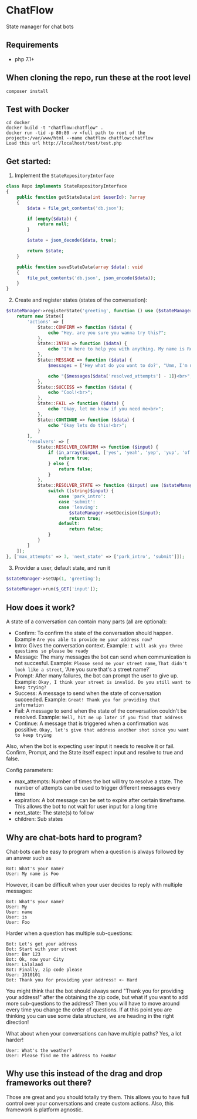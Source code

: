 # ChatFlow
State manager for chat bots

Requirements
------------
* php 7.1+

When cloning the repo, run these at the root level
-------------------------------------------------------------
	composer install

Test with Docker
-----------------
	cd docker
    docker build -t "chatflow:chatflow" .
	docker run -tid -p 80:80 -v <full path to root of the project>:/var/www/html --name chatflow chatflow:chatflow
	Load this url http://localhost/test/test.php

Get started:
------------
1) Implement the `StateRepositoryInterface`
```php
class Repo implements StateRepositoryInterface
{
    public function getStateData(int $userId): ?array
    {
        $data = file_get_contents('db.json');

        if (empty($data)) {
            return null;
        }

        $state = json_decode($data, true);

        return $state;
    }

    public function saveStateData(array $data): void
    {
        file_put_contents('db.json', json_encode($data));
    }
}
```

2) Create and register states (states of the conversation):
```php
$stateManager->registerState('greeting', function () use ($stateManager) {
    return new State([
        'actions' => [
            State::CONFIRM => function ($data) {
                echo "Hey, are you sure you wanna try this?";
            },
            State::INTRO => function ($data) {
                echo "I'm here to help you with anything. My name is Roadbot<br>";
            },
            State::MESSAGE => function ($data) {
                $messages = ['Hey what do you want to do?', "Umm, I'm not sure what that means..", 'One more time?'];

                echo "{$messages[$data['resolved_attempts'] - 1]}<br>";
            },
            State::SUCCESS => function ($data) {
                echo "Cool!<br>";
            },
            State::FAIL => function ($data) {
                echo "Okay, let me know if you need me<br>";
            },
            State::CONTINUE => function ($data) {
                echo "Okay lets do this!<br>";
            }
        ],
        'resolvers' => [
            State::RESOLVER_CONFIRM => function ($input) {
                if (in_array($input, ['yes', 'yeah', 'yep', 'yup', 'of course'])) {
                    return true;
                } else {
                    return false;
                }
            },
            State::RESOLVER_STATE => function ($input) use ($stateManager) {
                switch ((string)$input) {
                    case 'park_intro':
                    case 'submit':
                    case 'leaving':
                        $stateManager->setDecision($input);
                        return true;
                    default:
                        return false;
                }
            }
        ]
    ]);
}, ['max_attempts' => 3, 'next_state' => ['park_intro', 'submit']]);
```

3) Provider a user, default state, and run it
```php
$stateManager->setUp(1, 'greeting');

$stateManager->run($_GET['input']);
```

How does it work?
-----------------
A state of a conversation can contain many parts (all are optional):
- Confirm: To confirm the state of the conversation should happen. Example `Are you able to provide me your address now?`
- Intro: Gives the conversation context. Example: `I will ask you three questions so please be ready`
- Message: The many messages the bot can send when communication is not succesful. Example: `Please send me your street name`, `That didn't look like a street`, 'Are you sure that's a street name?`
- Prompt: After many failures, the bot can prompt the user to give up. Example: `Okay, I think your street is invalid. Do you still want to keep trying?`
- Success: A message to send when the state of conversation succeeded. Example: `Great! Thank you for providing that information`
- Fail: A message to send when the state of the conversation couldn't be resolved. Example: `Well, hit me up later if you find that address`
- Continue: A message that is triggered when a confirmation was possitive. `Okay, let's give that address another shot since you want to keep trying`

Also, when the bot is expecting user input it needs to resolve it or fail. Confirm, Prompt, and the State itself expect input and resolve to true and false.

Config parameters:
- max_attempts: Number of times the bot will try to resolve a state. The number of attempts can be used to trigger different messages every time
- expiration: A bot message can be set to expire after certain timeframe. This allows the bot to not wait for user input for a long time
- next_state: The state(s) to follow
- children: Sub states


Why are chat-bots hard to program?
----------------------------------
Chat-bots can be easy to program when a question is always followed by an answer such as
```
Bot: What's your name?
User: My name is Foo
```

However, it can be difficult when your user decides to reply with multiple messages:
```
Bot: What's your name?
User: My
User: name
User: is
User: Foo
```

Harder when a question has multiple sub-questions:
```
Bot: Let's get your address
Bot: Start with your street
User: Bar 123
Bot: Ok, now your City
User: Lalaland
Bot: Finally, zip code please
User: 1010101
Bot: Thank you for providing your address! <- Hard
```

You might think that the bot should always send "Thank you for providing your address!" after the obtaining the zip code, but what if you want to add more sub-questions to the address? Then you will have to move around every time you change the order of questions. If at this point you are thinking you can use some data structure, we are heading in the right direction!

What about when your conversations can have multiple paths? Yes, a lot harder!
```
User: What's the weather?
User: Please find me the address to FooBar
```

Why use this instead of the drag and drop frameworks out there?
-----------------------------------------------------------------
Those are great and you should totally try them. This allows you to have full control over your conversations and create custom actions. Also, this framework is platform agnostic.
